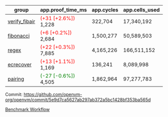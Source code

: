 | group | app.proof_time_ms | app.cycles | app.cells_used | leaf.proof_time_ms | leaf.cycles | leaf.cells_used |
| -- | -- | -- | -- | -- | -- | -- |
| [verify_fibair](https://github.com/openvm-org/openvm/blob/benchmark-results/benchmarks-pr/1854/verify_fibair-5e9d7ca5627ab297ab372a5bc1428bf353ba565d.md) |<span style='color: red'>(+31 [+2.6%])</span> 1,228 |  322,704 |  17,340,192 |- | - | - |
| [fibonacci](https://github.com/openvm-org/openvm/blob/benchmark-results/benchmarks-pr/1854/fibonacci-5e9d7ca5627ab297ab372a5bc1428bf353ba565d.md) |<span style='color: red'>(+6 [+0.2%])</span> 2,684 |  1,500,277 |  50,589,503 |- | - | - |
| [regex](https://github.com/openvm-org/openvm/blob/benchmark-results/benchmarks-pr/1854/regex-5e9d7ca5627ab297ab372a5bc1428bf353ba565d.md) |<span style='color: red'>(+22 [+0.3%])</span> 7,885 |  4,165,226 |  166,511,152 |- | - | - |
| [ecrecover](https://github.com/openvm-org/openvm/blob/benchmark-results/benchmarks-pr/1854/ecrecover-5e9d7ca5627ab297ab372a5bc1428bf353ba565d.md) |<span style='color: red'>(+13 [+1.1%])</span> 1,169 |  136,241 |  8,089,998 |- | - | - |
| [pairing](https://github.com/openvm-org/openvm/blob/benchmark-results/benchmarks-pr/1854/pairing-5e9d7ca5627ab297ab372a5bc1428bf353ba565d.md) |<span style='color: green'>(-27 [-0.6%])</span> 4,505 |  1,862,964 |  97,277,783 |- | - | - |


Commit: https://github.com/openvm-org/openvm/commit/5e9d7ca5627ab297ab372a5bc1428bf353ba565d

[Benchmark Workflow](https://github.com/openvm-org/openvm/actions/runs/16224020476)

